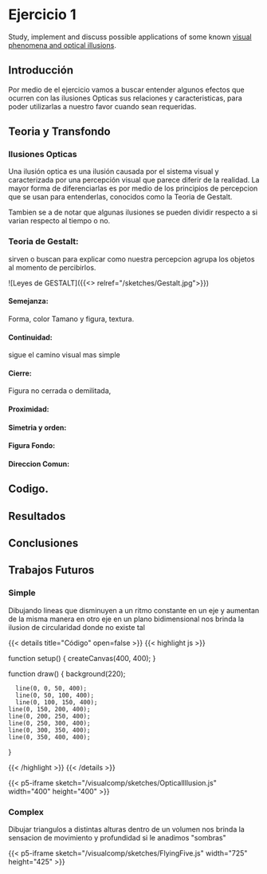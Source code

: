 # Ejercicio 1

Study, implement and discuss possible applications of some known [visual phenomena and optical illusions](https://michaelbach.de/ot/index.html).

## Introducción

Por medio de el ejercicio vamos a buscar entender algunos efectos que ocurren con las ilusiones Opticas  sus relaciones y caracteristicas, para poder utilizarlas a nuestro favor cuando sean requeridas. 

## Teoria y Transfondo

### Ilusiones Opticas

Una ilusión optica es una ilusión causada por el sistema visual y caracterizada por una percepción visual que parece diferir de la realidad. 
La mayor forma de diferenciarlas es por medio de los principios de percepcion que se usan para entenderlas, conocidos como la Teoria de Gestalt.

Tambien se a de notar que algunas ilusiones se pueden dividir respecto a si varian respecto al tiempo o no.

### Teoria de  Gestalt:

sirven o buscan para explicar como nuestra percepcion agrupa los objetos al momento de percibirlos.

![Leyes de GESTALT]({{<> relref="/sketches/Gestalt.jpg">}})

#### Semejanza:

Forma, color Tamano y figura, textura.

#### Continuidad:

sigue el camino visual mas simple

#### Cierre:

Figura no cerrada o demilitada, 

#### Proximidad:



#### Simetria y orden:

#### Figura Fondo:

#### Direccion Comun:












## Codigo.

## Resultados

## Conclusiones 


## Trabajos Futuros





### Simple

Dibujando lineas que disminuyen a un ritmo constante en un eje y aumentan de la misma manera en otro eje en un plano bidimensional nos brinda la ilusion de circularidad donde no existe tal 

{{< details title="Código" open=false >}}
{{< highlight js >}}

function setup() {
    createCanvas(400, 400);
  }
  
  function draw() {
    background(220);
      
      line(0, 0, 50, 400);
      line(0, 50, 100, 400);
      line(0, 100, 150, 400);
    line(0, 150, 200, 400);
    line(0, 200, 250, 400);
    line(0, 250, 300, 400);
    line(0, 300, 350, 400);
    line(0, 350, 400, 400);
      
  }

{{< /highlight >}}
{{< /details >}}

{{< p5-iframe sketch="/visualcomp/sketches/OpticalIllusion.js" width="400" height="400" >}}

### Complex

Dibujar triangulos a distintas alturas dentro de un volumen nos brinda la sensacion de movimiento y profundidad si le anadimos "sombras"

{{< p5-iframe sketch="/visualcomp/sketches/FlyingFive.js" width="725" height="425" >}}